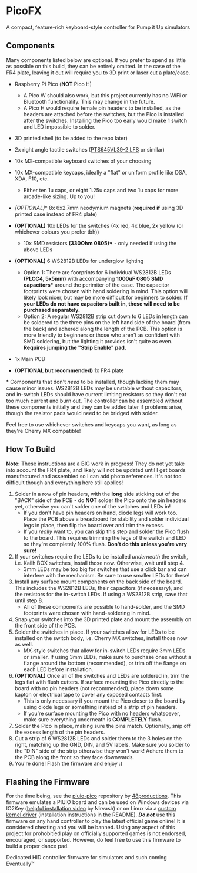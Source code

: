 # PicoFX
A compact, feature-rich keyboard-style controller for Pump it Up simulators

## Components
Many components listed below are optional. If you prefer to spend as little as possible on this build, they can be entirely omitted. In the case of the FR4 plate, leaving it out will require you to 3D print or laser cut a plate/case.

- Raspberry Pi Pico (**NOT** Pico H)
  - A Pico W should also work, but this project currently has no WiFi or Bluetooth functionality. This may change in the future.
  - A Pico H would require female pin headers to be installed, as the headers are attached before the switches, but the Pico is installed after the switches. Installing the Pico too early would make 1 switch and LED impossible to solder.
- 3D printed shell (to be added to the repo later)
- 2x right angle tactile switches ([PTS645VL39-2 LFS](https://www.digikey.ca/en/products/detail/c-k/PTS645VL39-2-LFS/1146765) or similar)
- 10x MX-compatible keyboard switches of your choosing
- 10x MX-compatible keycaps, ideally a "flat" or uniform profile like DSA, XDA, F10, etc.
  - Either ten 1u caps, or eight 1.25u caps and two 1u caps for more arcade-like sizing. Up to you!
- **(OPTIONAL*)** 8x 6x2.7mm neodymium magnets (**required if** using 3D printed case instead of FR4 plate)
- **(OPTIONAL)** 10x LEDs for the switches (4x red, 4x blue, 2x yellow (or whichever colours you prefer tbh))
  - 10x SMD resistors **(330Ohm 0805)\*** - only needed if using the above LEDs
- **(OPTIONAL)** 6 WS2812B LEDs for underglow lighting
  - Option 1: There are foorprints for 6 individual WS2812B LEDs **(PLCC4, 5x5mm)** with accompanying **1000uF 0805 SMD capacitors\*** around the perimiter of the case. The capacitor footprints were chosen with hand soldering in mind. This option will likely look nicer, but may be more difficult for beginners to solder. **If your LEDs do not have capacitors built in, these will need to be purchased separately.**
  - Option 2: A regular WS2812B strip cut down to 6 LEDs in length can be soldered to the three pins on the left hand side of the board (from the back) and adhered along the length of the PCB. This option is more friendly to beginners or those who aren't as confident with SMD soldering, but the lighting it provides isn't quite as even. **Requires jumping the "Strip Enable" pad.**

- 1x Main PCB
- **(OPTIONAL but recommended)** 1x FR4 plate

\* Components that don't *need* to be installed, though lacking them may cause minor issues. WS2812B LEDs may be unstable without capacitors, and in-switch LEDs should have current limiting resistors so they don't eat too much current and burn out. The controller can be assembled without these components initially and they can be added later if problems arise, though the resistor pads would need to be bridged with solder.

Feel free to use whichever switches and keycaps you want, as long as they're Cherry MX compatible!

## How To Build
**Note:** These instructions are a BIG work in progress! They do not yet take into account the FR4 plate, and likely will not be updated until I get boards manufactured and assembled so I can add photo references. It's not too difficult though and everything here still applies!

1. Solder in a row of pin headers, with the **long** side sticking out of the "BACK" side of the PCB - do **NOT** solder the Pico onto the pin headers yet, otherwise you can't solder one of the switches and LEDs in!
    - If you don't have pin headers on hand, diode legs will work too. Place the PCB above a breadboard for stability and solder individual legs in place, then flip the board over and trim the excess.
    - If you *really* want to, you can skip this step and solder the Pico flush to the board. This requires trimming the legs of the switch and LED so they're completely 100% flush. **Don't do this unless you're very sure!**
2. If your switches require the LEDs to be installed *underneath* the switch, i.e. Kailh BOX switches, install those now. Otherwise, wait until step 4.
    - 3mm LEDs may be too big for switches that use a click bar and can interfere with the mechanism. Be sure to use smaller LEDs for these!
3. Install any surface mount components on the back side of the board. This includes the WS2812B LEDs, their capacitors (if necessary), and the resistors for the in-switch LEDs. If using a WS2812B strip, save that until step 8.
    - All of these components are possible to hand-solder, and the SMD footprints were chosen with hand-soldering in mind.
4. Snap your switches into the 3D printed plate and mount the assembly on the front side of the PCB.
5. Solder the switches in place. If your switches allow for LEDs to be installed on the switch body, i.e. Cherry MX switches, install those now as well.
    - MX-style switches that allow for in-switch LEDs require 3mm LEDs or smaller. If using 3mm LEDs, make sure to purchase ones without a flange around the bottom (recommended), or trim off the flange on each LED before installation.
6. **(OPTIONAL)** Once all of the switches and LEDs are soldered in, trim the legs flat with flush cutters. If surface mounting the Pico directly to the board with no pin headers (not recommended), place down some kapton or electrical tape to cover any exposed contacts first.
    - This is only necessary if you mount the Pico closer to the board by using diode legs or something instead of a strip of pin headers.
    - If you're surface mounting the Pico with no headers whatsoever, make sure everything underneath is **COMPLETELY** flush.
7. Solder the Pico in place, making sure the pins match. Optionally, snip off the excess length of the pin headers.
8. Cut a strip of 6 WS2812B LEDs and solder them to the 3 holes on the right, matching up the GND, DIN, and 5V labels. Make sure you solder to the "DIN" side of the strip otherwise they won't work! Adhere them to the PCB along the front so they face downwards.
9. You're done! Flash the firmware and enjoy :)

## Flashing the Firmware

For the time being, see the [piuio-pico](https://github.com/48productions/piuio-pico/) repository by [48productions](https://github.com/48productions). This firmware emulates a PIUIO board and can be used on Windows devices via IO2Key ([helpful installation video](https://www.youtube.com/watch?v=xo5m9dlNFfY) by Nirvash) or on Linux via a [custom kernel driver](https://github.com/DinsFire64/piuio) (installation instructions in the README). ***Do not*** use this firmware on any hand controller to play the latest official game online! It is considered cheating and you will be banned. Using any aspect of this project for prohobitied play on officially supported games is not endorsed, encouraged, or supported. However, do feel free to use this firmware to build a proper dance pad.

Dedicated HID controller firmware for simulators and such coming Eventually™
